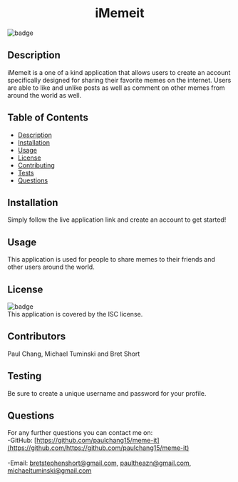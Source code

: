 
<h1 align="center">iMemeit</h1>

![badge](https://img.shields.io/badge/license-ISC-brightgreen)<br />
## Description
iMemeit is a one of a kind application that allows users to create an account specifically designed for sharing their favorite memes on the internet. Users are able to like and unlike posts as well as comment on other memes from around the world as well. 
## Table of Contents
- [Description](#description)
- [Installation](#installation)
- [Usage](#usage)
- [License](#license)
- [Contributing](#contributing)
- [Tests](#tests)
- [Questions](#questions)
## Installation
Simply follow the live application link and create an account to get started!
## Usage
This application is used for people to share memes to their friends and other users around the world.
## License
![badge](https://img.shields.io/badge/license-ISC-brightblue)
<br />
This application is covered by the ISC license. 
## Contributors
Paul Chang, Michael Tuminski and Bret Short
## Testing
Be sure to create a unique username and password for your profile. 
## Questions
For any further questions you can contact me on:<br />
  -GitHub: [https://github.com/paulchang15/meme-it](https://github.com/https://github.com/paulchang15/meme-it)<br />
<br />
  -Email: bretstephenshort@gmail.com, paultheazn@gmail.com, michaeltuminski@gmail.com<br /><br />
  
